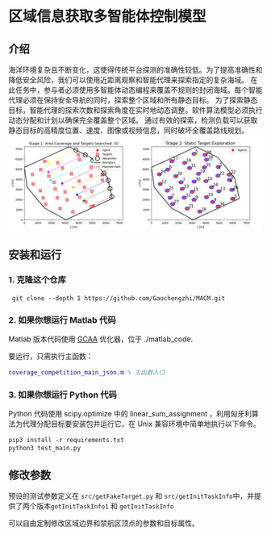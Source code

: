 # 区域信息获取多智能体控制模型 

## 介绍 
海洋环境复杂且不断变化，这使得传统平台探测的准确性较低。为了提高准确性和降低安全风险，我们可以使用近距离观察和智能代理来探索指定的复杂海域。 在此任务中，参与者必须使用多智能体动态编程来覆盖不规则的封闭海域。每个智能代理必须在保持安全导航的同时，探索整个区域和所有静态目标。 为了探索静态目标，智能代理的探索次数和探索角度在实时地动态调整。软件算法模型必须执行动态分配和计划以确保完全覆盖整个区域。 通过有效的探索，检测负载可以获取静态目标的高精度位置、速度、图像或视频信息，同时破坏全覆盖路线规划。
![IMG_6758](./assets/IMG_6758.JPEG) 
## 安装和运行 
### 1. 克隆这个仓库 
```shell
 git clone --depth 1 https://github.com/Gaochengzhi/MACM.git
```
### 2. 如果你想运行 Matlab 代码
Matlab 版本代码使用 [GCAA](https://github.com/MartinBraquet/task-allocation-auctions) 优化器，位于 ./matlab_code.

要运行，只需执行主函数：
```matlab
coverage_competition_main_json.m % 主函数入口
```

### 3. 如果你想运行 Python 代码
Python 代码使用 scipy.optimize 中的 linear_sum_assignment ，利用匈牙利算法为代理分配目标要安装包并运行它，在 Unix 兼容环境中简单地执行以下命令。
```shell
pip3 install -r requirements.txt
python3 test_main.py 
```

## 修改参数

预设的测试参数定义在 `src/getFakeTarget.py` 和 `src/getInitTaskInfo`中，并提供了两个版本`getInitTaskInfo1` 和 `getInitTaskInfo`

可以自由定制修改区域边界和禁航区顶点的参数和目标属性。

